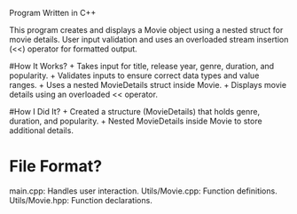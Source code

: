 Program Written in C++

This program creates and displays a Movie object using a nested struct for movie details. 
User input validation and uses an overloaded stream insertion (<<) operator for formatted output.

#How It Works?
    + Takes input for title, release year, genre, duration, and popularity.
    + Validates inputs to ensure correct data types and value ranges.
    + Uses a nested MovieDetails struct inside Movie.
    + Displays movie details using an overloaded << operator.
    
#How I Did It?
    + Created a structure (MovieDetails) that holds genre, duration, and popularity.
    + Nested MovieDetails inside Movie to store additional details.

# File Format?
main.cpp: Handles user interaction.
Utils/Movie.cpp: Function definitions.
Utils/Movie.hpp: Function declarations.

